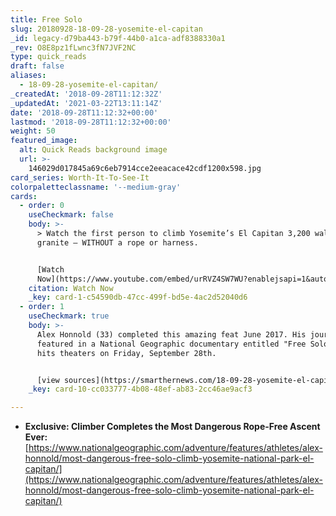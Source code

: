 ```yaml
---
title: Free Solo
slug: 20180928-18-09-28-yosemite-el-capitan
_id: legacy-d79ba443-b79f-44b0-a1ca-adf8388330a1
_rev: O8E8pz1fLwnc3fN7JVF2NC
type: quick_reads
draft: false
aliases:
  - 18-09-28-yosemite-el-capitan/
_createdAt: '2018-09-28T11:12:32Z'
_updatedAt: '2021-03-22T13:11:14Z'
date: '2018-09-28T11:12:32+00:00'
lastmod: '2018-09-28T11:12:32+00:00'
weight: 50
featured_image:
  alt: Quick Reads background image
  url: >-
    146029d017845a69c6eb7914cce2eeacace42cdf1200x598.jpg
card_series: Worth-It-To-See-It
colorpaletteclassname: '--medium-gray'
cards:
  - order: 0
    useCheckmark: false
    body: >-
      > Watch the first person to climb Yosemite’s El Capitan 3,200 wall of
      granite – WITHOUT a rope or harness.


      [Watch
      Now](https://www.youtube.com/embed/urRVZ4SW7WU?enablejsapi=1&autoplay=1&rel=0)
    citation: Watch Now
    _key: card-1-c54590db-47cc-499f-bd5e-4ac2d52040d6
  - order: 1
    useCheckmark: true
    body: >-
      Alex Honnold (33) completed this amazing feat June 2017. His journey is
      featured in a National Geographic documentary entitled "Free Solo." It
      hits theaters on Friday, September 28th.


      [view sources](https://smarthernews.com/18-09-28-yosemite-el-capitan/)
    _key: card-10-cc033777-4b08-48ef-ab83-2cc46ae9acf3

---
```

* **Exclusive: Climber Completes the Most Dangerous Rope-Free Ascent Ever:** [https://www.nationalgeographic.com/adventure/features/athletes/alex-honnold/most-dangerous-free-solo-climb-yosemite-national-park-el-capitan/](https://www.nationalgeographic.com/adventure/features/athletes/alex-honnold/most-dangerous-free-solo-climb-yosemite-national-park-el-capitan/)